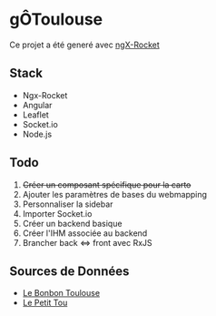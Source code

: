 # gÔToulouse

Ce projet a été generé avec [ngX-Rocket](https://github.com/ngx-rocket/generator-ngx-rocket/)

## Stack
* Ngx-Rocket
* Angular
* Leaflet
* Socket.io
* Node.js

## Todo
1. ~~Créer un composant spécifique pour la carto~~
2. Ajouter les paramètres de bases du webmapping
3. Personnaliser la sidebar
4. Importer Socket.io
5. Créer un backend basique
6. Créer l'IHM associée au backend
7. Brancher back <=> front avec RxJS

## Sources de Données
- [Le Bonbon Toulouse](https://www.lebonbon.fr/toulouse/)
- [Le Petit Tou](http://www.lepetittou.com/)